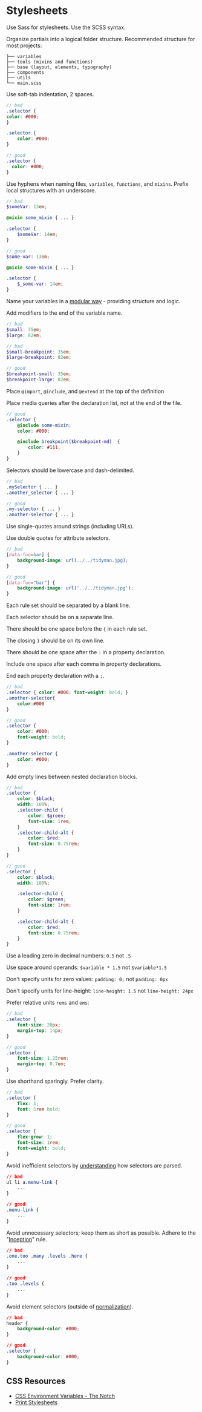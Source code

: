 # Stylesheets

Use Sass for stylesheets. Use the SCSS syntax.

Organize partials into a logical folder structure. Recommended structure for most projects:

```
├── variables
├── tools (mixins and functions)
├── base (layout, elements, typography)
├── components
├── utils
└── main.scss
```

Use soft-tab indentation, 2 spaces.

```scss
// bad
.selector {
color: #000;
}

.selector {
	color: #000;
}

// good
.selector {
  color: #000;
}
```

Use hyphens when naming files, `variables`, `functions`, and `mixins`. Prefix local structures with an underscore.

```scss
// bad
$someVar: 13em;

@mixin some_mixin { ... }

.selector {
	$someVar: 14em;
}

// good
$some-var: 13em;

@mixin some-mixin { ... }

.selector {
	$_some-var: 14em;
}
```

Name your variables in a [modular way](http://webdesign.tutsplus.com/tutorials/htmlcss-tutorials/quick-tip-name-your-sass-variables-modularly/) - providing structure and logic.

Add modifiers to the end of the variable name.

```scss
// bad
$small: 35em;
$large: 82em;

// bad
$small-breakpoint: 35em;
$large-breakpoint: 82em;

// good
$breakpoint-small: 35em;
$breakpoint-large: 82em;
```

Place `@import`, `@include`, and `@extend` at the top of the definition

Place media queries after the declaration list, not at the end of the file.

```scss
// good
.selector {
	@include some-mixin;
	color: #000;

	@include breakpoint($breakpoint-md)  {
		color: #111;
	}
}
```

Selectors should be lowercase and dash-delimited.

```scss
// bad
.mySelector { ... }
.another_selector { ... }

// good
.my-selector { ... }
.another-selector { ... }
```

Use single-quotes around strings (including URLs).

Use double quotes for attribute selectors.

```scss
// bad
[data-foo=bar] {
	background-image: url(../../tidyman.jpg);
}

// good
[data-foo="bar"] {
	background-image: url('../../tidyman.jpg');
}
```

Each rule set should be separated by a blank line.

Each selector should be on a separate line.

There should be one space before the `{` in each rule set.

The closing `}` should be on its own line.

There should be one space after the `:` in a property declaration.

Include one space after each comma in property declarations.

End each property declaration with a `;`.

```scss
// bad
.selector { color: #000; font-weight: bold; }
.another-selector{
	color:#000
}

// good
.selector {
	color: #000;
	font-weight: bold;
}

.another-selector {
	color: #000;
}
```

Add empty lines between nested declaration blocks.

```scss
// bad
.selector {
	color: $black;
	width: 100%;
  	.selector-child {
  		color: $green;
  		font-size: 1rem;
  	}
  	.selector-child-alt {
  		color: $red;
  		font-size: 0.75rem;
  	}
}

// good
.selector {
	color: $black;
	width: 100%;

  	.selector-child {
  		color: $green;
  		font-size: 1rem;
  	}

  	.selector-child-alt {
  		color: $red;
  		font-size: 0.75rem;
  	}
}
```

Use a leading zero in decimal numbers: `0.5` not `.5`

Use space around operands: `$variable * 1.5` not `$variable*1.5`

Don't specify units for zero values: `padding: 0;` not `padding: 0px`

Don't specify units for line-height: `line-height: 1.5` not `line-height: 24px`

Prefer relative units `rems` and `ems`:

```scss
// bad
.selector {
	font-size: 20px;
	margin-top: 14px;
}

// good
.selector {
	font-size: 1.25rem;
	margin-top: 0.7em;
}
```

Use shorthand sparingly. Prefer clarity.

```scss
// bad
.selector {
	flex: 1;
	font: 1rem bold;
}

// good
.selector {
	flex-grow: 1;
	font-size: 1rem;
	font-weight: bold;
}
```

Avoid inefficient selectors by [understanding](http://css-tricks.com/efficiently-rendering-css/) how selectors are parsed.

```css
// bad
ul li a.menu-link {
    ...
}

// good
.menu-link {
    ...
}
```

Avoid unnecessary selectors; keep them as short as possible. Adhere to the "[Inception](http://thesassway.com/beginner/the-inception-rule)" rule.

```css
// bad
.one.too .many .levels .here {
    ...
}

// good
.too .levels {
    ...
}
```

Avoid element selectors (outside of [normalization](https://github.com/necolas/normalize.css)).

```css
// bad
header {
    background-color: #000;
}

// good
.selector {
    background-color: #000;
}
```

## CSS Resources
- [CSS Environment Variables - The Notch](https://css-tricks.com/css-environment-variables/?utm_source=ponyfoo+weekly&utm_medium=email&utm_campaign=114)
- [Print Stylesheets](https://www.smashingmagazine.com/2018/05/print-stylesheets-in-2018/)